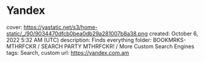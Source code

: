 # Yandex

cover: https://yastatic.net/s3/home-static/_/90/9034470dfcb0bea0db29a281007b8a38.png
created: October 6, 2022 5:32 AM (UTC)
description: Finds everything
folder: BOOKMRKS-MTHRFCKR / SEARCH PARTY MTHRFCKR! / More Custom Search Engines
tags: Search, custom
url: https://yandex.com.am
